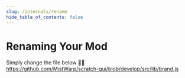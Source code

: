 ```yaml
---
slug: /internals/rename
hide_table_of_contents: false
---
```


# Renaming Your Mod

Simply change the file below 🤷‍♀️ <br/>
https://github.com/MistWarp/scratch-gui/blob/develop/src/lib/brand.js
